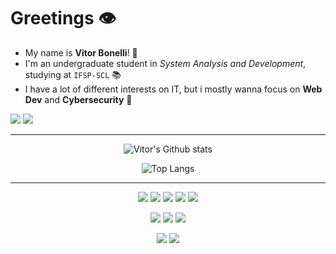 # Greetings :eye:

- My name is **Vitor Bonelli**! 🦊
- I'm an undergraduate student in *System Analysis and Development*, studying at `IFSP-SCL` 📚
- I have a lot of different interests on IT, but i mostly wanna focus on **Web Dev** and **Cybersecurity** 💾
  
![](https://img.shields.io/badge/Gmail-D14836?style=for-the-badge&logo=gmail&logoColor=white)
![](https://img.shields.io/badge/LinkedIn-0077B5?style=for-the-badge&logo=linkedin&logoColor=white)

---
<div align="center">
  
  ![Vitor's Github stats](https://github-readme-stats.vercel.app/api?username=Vitor5Bonelli&show_icons=true&theme=great-gatsby&rank_icon=github)

  ![Top Langs](https://github-readme-stats.vercel.app/api/top-langs/?username=Vitor5Bonelli&theme=great-gatsby&layout=compact)
  
</div>

---

<div align="center">
  
  ![](https://img.shields.io/badge/HTML5-E34F26?style=for-the-badge&logo=html5&logoColor=white)
  ![](https://img.shields.io/badge/CSS3-1572B6?style=for-the-badge&logo=css3&logoColor=white)
  ![](https://img.shields.io/badge/JavaScript-F7DF1E?style=for-the-badge&logo=javascript&logoColor=black)
  ![](https://img.shields.io/badge/Sass-CC6699?style=for-the-badge&logo=sass&logoColor=white)
  ![](https://img.shields.io/badge/React-20232A?style=for-the-badge&logo=react&logoColor=61DAFB)
  
  ![](https://img.shields.io/badge/Python-3776AB?style=for-the-badge&logo=python&logoColor=white)
  ![](https://img.shields.io/badge/Linux-FCC624?style=for-the-badge&logo=linux&logoColor=black)
  ![](https://img.shields.io/badge/Shell_Script-121011?style=for-the-badge&logo=gnu-bash&logoColor=white)

  ![](https://img.shields.io/badge/IntelliJ_IDEA-000000.svg?style=for-the-badge&logo=intellij-idea&logoColor=white)
  ![](https://img.shields.io/badge/Visual_Studio_Code-0078D4?style=for-the-badge&logo=VSCODE&logoColor=white)
  
</div>
